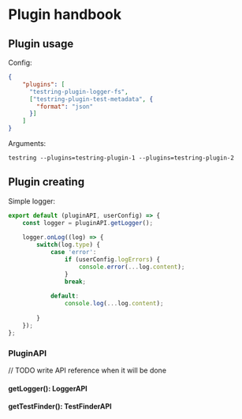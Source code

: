# Plugin handbook

## Plugin usage

Config:
```json
{
    "plugins": [
      "testring-plugin-logger-fs",
      ["testring-plugin-test-metadata", {
        "format": "json"
      }]
    ]
}
```

Arguments:
```
testring --plugins=testring-plugin-1 --plugins=testring-plugin-2
```

## Plugin creating

Simple logger:
```javascript
export default (pluginAPI, userConfig) => {
    const logger = pluginAPI.getLogger();
    
    logger.onLog((log) => {
        switch(log.type) {
            case 'error': 
                if (userConfig.logErrors) {
                    console.error(...log.content);
                }
                break;
                
            default:
                console.log(...log.content);
                    
        }
    });
};
```

### PluginAPI

// TODO write API reference when it will be done

#### getLogger(): LoggerAPI

#### getTestFinder(): TestFinderAPI
